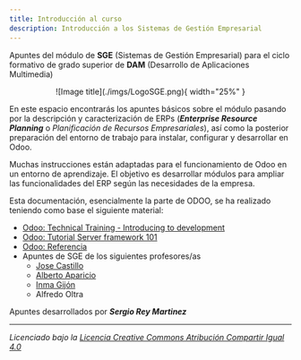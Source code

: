 ```yaml
---
title: Introducción al curso
description: Introducción a los Sistemas de Gestión Empresarial
---
```


Apuntes del módulo de **SGE** (Sistemas de Gestión Empresarial) para el ciclo formativo de grado superior de **DAM** (Desarrollo de Aplicaciones Multimedia)

<figure markdown="span" align="center">
  ![Image title](./imgs/LogoSGE.png){ width="25%"  }
</figure>

En este espacio encontrarás los apuntes básicos sobre el módulo pasando por la descripción y caracterización de ERPs (***Enterprise Resource Planning*** o *Planificación de Recursos Empresariales*), así como la posterior preparación del entorno de trabajo para instalar, configurar y desarrollar en Odoo. 

Muchas instrucciones están adaptadas para el funcionamiento de Odoo en un entorno de aprendizaje. El objetivo es desarrollar módulos para ampliar las funcionalidades del ERP según las necesidades de la empresa.

Esta documentación, esencialmente la parte de ODOO, se ha realizado teniendo como base el siguiente material:

 - [Odoo: Technical Training - Introducing to development](https://www.odoo.com/slides/technical-training-introduction-to-development-318)
 - [Odoo: Tutorial Server framework 101](https://www.odoo.com/documentation/18.0/es/developer/tutorials/server_framework_101.html)
 - [Odoo: Referencia](https://www.odoo.com/documentation/18.0/es/developer/reference.html)
- Apuntes de SGE de los siguientes profesores/as
    - [Jose Castillo](https://es.linkedin.com/in/jose-castillo-11a02b66)
    - [Alberto Aparicio](https://es.linkedin.com/in/alberto-aparicio-vila-26923753)
    - [Inma Gijón](https://es.linkedin.com/in/inmaculada-gij%C3%B3n-cardos-38651656)
    - Alfredo Oltra


Apuntes desarrollados por ***Sergio Rey Martinez***

---

_Licenciado bajo la [Licencia Creative Commons Atribución Compartir Igual 4.0](http://creativecommons.org/licenses/by-sa/4.0/)_

